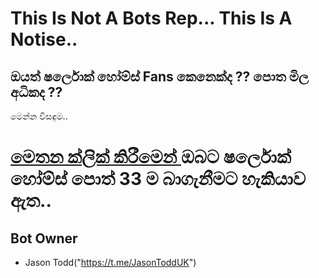 # This Is Not A Bots Rep... This Is A Notise..

## ඔයත් ෂර්ලොක් හෝම්ස් Fans කෙනෙක්ද ?? පොත මිල අධිකද ??
මෙන්න විසඳුම..

# <a href="https://t.me/SherlockHolmesSinBot">මෙතන ක්ලික් කිරීමෙන් </a> ඔබට ෂර්ලොක් හෝම්ස් පොත් 33 ම බාගැනීමට හැකියාව ඇත..

## Bot Owner
- Jason Todd("https://t.me/JasonToddUK")
